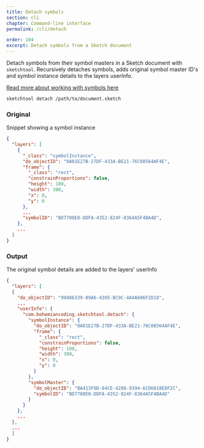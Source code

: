 ```yaml
---
title: Detach symbols
section: cli
chapter: Command-line interface
permalink: /cli/detach

order: 104
excerpt: Detach symbols from a Sketch document
---
```


Detach symbols from their symbol masters in a Sketch document with `sketchtool`. Recursively detaches symbols,
adds original symbol master ID's and symbol instance details to the layers userInfo.

[Read more about working with symbols here](https://www.sketch.com/docs/symbols/)

```sh
sketchtool detach /path/to/document.sketch
```

### Original

Snippet showing a symbol instance

```json
{
  "layers": [
    {
      "_class": "symbolInstance",
      "do_objectID": "0A01E27B-27DF-433A-BE21-76C08564AF4E",
      "frame": {
        "_class": "rect",
        "constrainProportions": false,
        "height": 100,
        "width": 300,
        "x": 0,
        "y": 0
      },
      ...
      "symbolID": "BD7700E0-DDFA-4352-824F-8364A5F4BA4D",
    },
    ...
  ]
}
```

### Output

The original symbol details are added to the layers' userInfo

```json
{
  "layers": [
  {
    "do_objectID": "99486339-89A6-4395-BC9C-4A4A606F2D18",
    ...
    "userInfo": {
      "com.bohemiancoding.sketchtool.detach": {
        "symbolInstance": {
          "do_objectID": "0A01E27B-27DF-433A-BE21-76C08564AF4E",
          "frame": {
            "_class": "rect",
            "constrainProportions": false,
            "height": 100,
            "width": 300,
            "x": 0,
            "y": 0
          }
        },
        "symbolMaster": {
          "do_objectID": "BA413F0D-84CE-4288-9394-6CD6818E8F2C",
          "symbolID": "BD7700E0-DDFA-4352-824F-8364A5F4BA4D"
        }
      }
    },
    ...
  },
  ...
  ]
}
```
